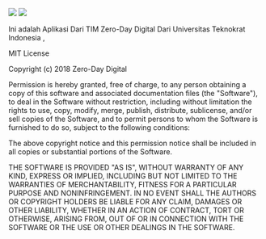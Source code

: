 
<img src="https://img.shields.io/badge/v1.0-build-blue.svg">	<img src="https://img.shields.io/github/issues/harloom/Evpa.svg">


Ini adalah Aplikasi Dari TIM Zero-Day Digital Dari Universitas Teknokrat Indonesia ,



MIT License

Copyright (c) 2018 Zero-Day Digital

Permission is hereby granted, free of charge, to any person obtaining a copy
of this software and associated documentation files (the "Software"), to deal
in the Software without restriction, including without limitation the rights
to use, copy, modify, merge, publish, distribute, sublicense, and/or sell
copies of the Software, and to permit persons to whom the Software is
furnished to do so, subject to the following conditions:

The above copyright notice and this permission notice shall be included in all
copies or substantial portions of the Software.

THE SOFTWARE IS PROVIDED "AS IS", WITHOUT WARRANTY OF ANY KIND, EXPRESS OR
IMPLIED, INCLUDING BUT NOT LIMITED TO THE WARRANTIES OF MERCHANTABILITY,
FITNESS FOR A PARTICULAR PURPOSE AND NONINFRINGEMENT. IN NO EVENT SHALL THE
AUTHORS OR COPYRIGHT HOLDERS BE LIABLE FOR ANY CLAIM, DAMAGES OR OTHER
LIABILITY, WHETHER IN AN ACTION OF CONTRACT, TORT OR OTHERWISE, ARISING FROM,
OUT OF OR IN CONNECTION WITH THE SOFTWARE OR THE USE OR OTHER DEALINGS IN THE
SOFTWARE.
